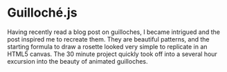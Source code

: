 # Guilloché.js

Having recently read a blog post on guilloches, I became intrigued and the post inspired me to recreate them.  They are beautiful patterns, and the starting formula to draw a rosette looked very simple to replicate in an HTML5 canvas.  The 30 minute project quickly took off into a several hour excursion into the beauty of animated guilloches.
